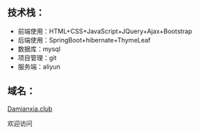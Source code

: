 ## 技术栈：


- 前端使用：HTML+CSS+JavaScript+JQuery+Ajax+Bootstrap
- 后端使用：SpringBoot+hibernate+ThymeLeaf
- 数据库：mysql
- 项目管理：git
- 服务端：aliyun

## 域名：

[Damianxia.club](Damianxia.club)

欢迎访问
